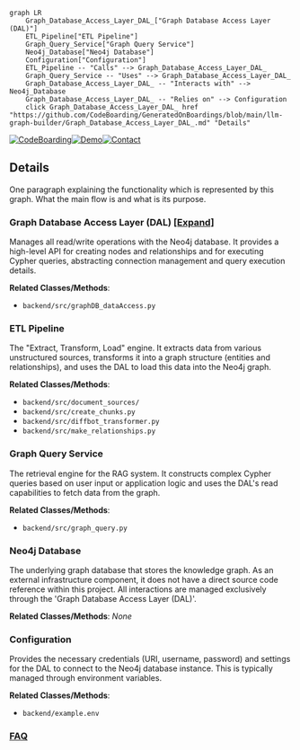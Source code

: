 ```mermaid
graph LR
    Graph_Database_Access_Layer_DAL_["Graph Database Access Layer (DAL)"]
    ETL_Pipeline["ETL Pipeline"]
    Graph_Query_Service["Graph Query Service"]
    Neo4j_Database["Neo4j Database"]
    Configuration["Configuration"]
    ETL_Pipeline -- "Calls" --> Graph_Database_Access_Layer_DAL_
    Graph_Query_Service -- "Uses" --> Graph_Database_Access_Layer_DAL_
    Graph_Database_Access_Layer_DAL_ -- "Interacts with" --> Neo4j_Database
    Graph_Database_Access_Layer_DAL_ -- "Relies on" --> Configuration
    click Graph_Database_Access_Layer_DAL_ href "https://github.com/CodeBoarding/GeneratedOnBoardings/blob/main/llm-graph-builder/Graph_Database_Access_Layer_DAL_.md" "Details"
```

[![CodeBoarding](https://img.shields.io/badge/Generated%20by-CodeBoarding-9cf?style=flat-square)](https://github.com/CodeBoarding/CodeBoarding)[![Demo](https://img.shields.io/badge/Try%20our-Demo-blue?style=flat-square)](https://www.codeboarding.org/demo)[![Contact](https://img.shields.io/badge/Contact%20us%20-%20contact@codeboarding.org-lightgrey?style=flat-square)](mailto:contact@codeboarding.org)

## Details

One paragraph explaining the functionality which is represented by this graph. What the main flow is and what is its purpose.

### Graph Database Access Layer (DAL) [[Expand]](./Graph_Database_Access_Layer_DAL_.md)
Manages all read/write operations with the Neo4j database. It provides a high-level API for creating nodes and relationships and for executing Cypher queries, abstracting connection management and query execution details.


**Related Classes/Methods**:

- `backend/src/graphDB_dataAccess.py`


### ETL Pipeline
The "Extract, Transform, Load" engine. It extracts data from various unstructured sources, transforms it into a graph structure (entities and relationships), and uses the DAL to load this data into the Neo4j graph.


**Related Classes/Methods**:

- `backend/src/document_sources/`
- `backend/src/create_chunks.py`
- `backend/src/diffbot_transformer.py`
- `backend/src/make_relationships.py`


### Graph Query Service
The retrieval engine for the RAG system. It constructs complex Cypher queries based on user input or application logic and uses the DAL's read capabilities to fetch data from the graph.


**Related Classes/Methods**:

- `backend/src/graph_query.py`


### Neo4j Database
The underlying graph database that stores the knowledge graph. As an external infrastructure component, it does not have a direct source code reference within this project. All interactions are managed exclusively through the 'Graph Database Access Layer (DAL)'.


**Related Classes/Methods**: _None_

### Configuration
Provides the necessary credentials (URI, username, password) and settings for the DAL to connect to the Neo4j database instance. This is typically managed through environment variables.


**Related Classes/Methods**:

- `backend/example.env`




### [FAQ](https://github.com/CodeBoarding/GeneratedOnBoardings/tree/main?tab=readme-ov-file#faq)